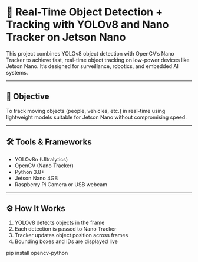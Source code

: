 # 🚀 Real-Time Object Detection + Tracking with YOLOv8 and Nano Tracker on Jetson Nano

This project combines YOLOv8 object detection with OpenCV’s Nano Tracker to achieve fast, real-time object tracking on low-power devices like Jetson Nano. It’s designed for surveillance, robotics, and embedded AI systems.

---

## 🎯 Objective

To track moving objects (people, vehicles, etc.) in real-time using lightweight models suitable for Jetson Nano without compromising speed.

---

## 🛠️ Tools & Frameworks

- YOLOv8n (Ultralytics)
- OpenCV (Nano Tracker)
- Python 3.8+
- Jetson Nano 4GB
- Raspberry Pi Camera or USB webcam

---

## ⚙️ How It Works

1. YOLOv8 detects objects in the frame
2. Each detection is passed to Nano Tracker
3. Tracker updates object position across frames
4. Bounding boxes and IDs are displayed live

pip install opencv-python

